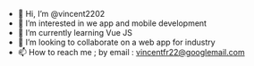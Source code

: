 - 👋 Hi, I’m @vincent2202
- 👀 I’m interested in we app and mobile development
- 🌱 I’m currently learning Vue JS
- 💞️ I’m looking to collaborate on a web app for industry
- 📫 How to reach me ; by email : vincentfr22@googlemail.com

<!---
vincent2202/vincent2202 is a ✨ special ✨ repository because its `README.md` (this file) appears on your GitHub profile.
You can click the Preview link to take a look at your changes.
--->
